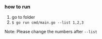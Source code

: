 ### how to run

1. go to folder
2. `$ go run cmd/main.go --list 1,2,3`

Note:
Please change the numbers after `--list`
